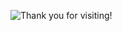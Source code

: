 <p align="center">

![Thank you for visiting!](https://github.githubassets.com/images/modules/site/sponsors/pixel-mona-heart.gif)

</p>
